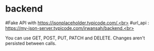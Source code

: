 # backend
#Fake API with https://jsonplaceholder.typicode.com/.<br>
#url_api : https://my-json-server.typicode.com/irwansah/backend.<br>


You can use GET, POST, PUT, PATCH and DELETE. Changes aren't persisted between calls.
